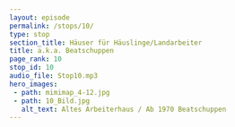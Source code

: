 ```yaml
---
layout: episode
permalink: /stops/10/
type: stop
section_title: Häuser für Häuslinge/Landarbeiter
title: a.k.a. Beatschuppen
page_rank: 10
stop_id: 10
audio_file: Stop10.mp3
hero_images:
 - path: mimimap_4-12.jpg
 - path: 10_Bild.jpg
   alt_text: Altes Arbeiterhaus / Ab 1970 Beatschuppen
---
```

